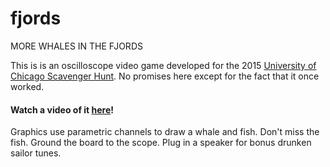# fjords
MORE WHALES IN THE FJORDS


This is is an oscilloscope video game developed for the 2015
[University of Chicago Scavenger Hunt](http://scavhunt.uchicago.edu/).
No promises here except for the fact that it once worked.

#### Watch a video of it [here](https://www.youtube.com/watch?v=0m7s08q16nA)!

Graphics use parametric channels to draw a
whale and fish.  Don't miss the fish.  Ground the board to the scope.
Plug in a speaker for bonus drunken sailor tunes.
